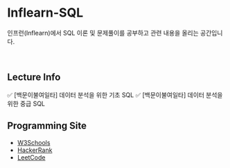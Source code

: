 # Inflearn-SQL
인프런(Inflearn)에서 SQL 이론 및 문제풀이를 공부하고 관련 내용을 올리는 공간입니다.

<br>

## Lecture Info
✅ [백문이불여일타] 데이터 분석을 위한 기초 SQL
✅ [백문이불여일타] 데이터 분석을 위한 중급 SQL
<br>

## Programming Site
 + [W3Schools](https://www.w3schools.com/)
 + [HackerRank](https://www.hackerrank.com/dashboard)
 + [LeetCode](https://leetcode.com/)
